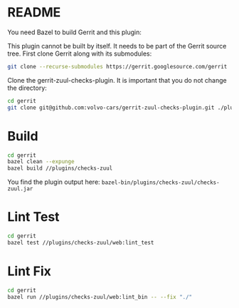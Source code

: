 # README

You need Bazel to build Gerrit and this plugin:

This plugin cannot be built by itself. It needs to be part of the Gerrit source tree.
First clone Gerrit along with its submodules:

```bash
git clone --recurse-submodules https://gerrit.googlesource.com/gerrit
```

Clone the gerrit-zuul-checks-plugin. It is important that you do not change the directory:

```bash
cd gerrit
git clone git@github.com:volvo-cars/gerrit-zuul-checks-plugin.git ./plugins/checks-zuul
```

# Build

```bash
cd gerrit
bazel clean --expunge
bazel build //plugins/checks-zuul
```

You find the plugin output here:
`bazel-bin/plugins/checks-zuul/checks-zuul.jar`

# Lint Test

```bash
cd gerrit
bazel test //plugins/checks-zuul/web:lint_test
```

# Lint Fix

```bash
cd gerrit
bazel run //plugins/checks-zuul/web:lint_bin -- --fix "./"
```